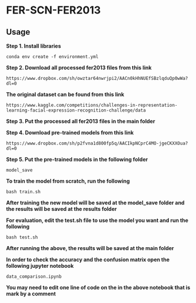 # FER-SCN-FER2013
## Usage
**Step 1. Install libraries**
```
conda env create -f environment.yml
```
**Step 2. Download all processed fer2013 files from this link**
```
https://www.dropbox.com/sh/owztar64nwrjpi2/AACn0kHhNUEfSBzlqduQp0wWa?dl=0
```
**The original dataset can be found from this link**
```
https://www.kaggle.com/competitions/challenges-in-representation-learning-facial-expression-recognition-challenge/data
```
**Step 3. Put the processed all fer2013 files in the main folder**

**Step 4. Download pre-trained models from this link**
```
https://www.dropbox.com/sh/p2fvna1d800fp5q/AACIkpNCprC4MO-jgeCKXXOua?dl=0
```
**Step 5. Put the pre-trained models in the following folder**
```
model_save
```
**To train the model from scratch, run the following**
```
bash train.sh
```
**After training the new model will be saved at the model_save folder and the results will be saved at the results folder**

**For evaluation, edit the test.sh file to use the model you want and run the following**
```
bash test.sh
```
**After running the above, the results will be saved at the main folder**

**In order to check the accuracy and the confusion matrix open the following jupyter notebook**
```
data_comparison.ipynb
```
**You may need to edit one line of code on the in the above notebook that is mark by a comment**
